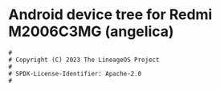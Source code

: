 # Android device tree for Redmi M2006C3MG (angelica)

```
#
# Copyright (C) 2023 The LineageOS Project
#
# SPDX-License-Identifier: Apache-2.0
#
```
